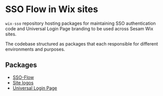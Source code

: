 # SSO Flow in Wix sites

`wix-sso` repository hosting packages for maintaining SSO authentication code and Universal Login Page branding to be used across Sesam Wix sites.

The codebase structured as packages that each responsible for different environments and purposes.

## Packages

- [SSO-Flow](/src/packages/ssoFlow/README.md)
- [Site logos](/src/packages/siteLogos/README.md)
- [Universal Login Page](/src/packages/universalLoginPage/README.md)